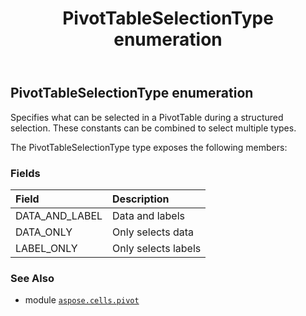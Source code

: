 ﻿---
title: PivotTableSelectionType enumeration
second_title: Aspose.Cells for Python via .NET API References
description: 
type: docs
weight: 350
url: /aspose.cells.pivot/pivottableselectiontype/
is_root: false
---

## PivotTableSelectionType enumeration

Specifies what can be selected in a PivotTable during a structured selection.
These constants can be combined to select multiple types.



The PivotTableSelectionType type exposes the following members:

### Fields
| Field | Description |
| :- | :- |
| DATA_AND_LABEL | Data and labels |
| DATA_ONLY | Only selects data |
| LABEL_ONLY | Only selects labels |



### See Also
* module [`aspose.cells.pivot`](..)
